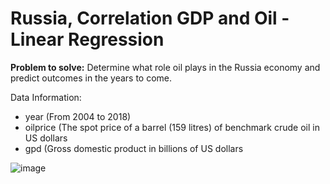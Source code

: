 # Russia, Correlation GDP and Oil - Linear Regression

**Problem to solve:**  Determine what role oil plays in the Russia economy and predict outcomes in the years to come. 

Data Information:
- year (From 2004 to 2018)
- oilprice (The spot price of a barrel (159 litres) of benchmark crude oil in US dollars
- gpd (Gross domestic product in billions of US dollars

![image](https://user-images.githubusercontent.com/102191236/184403966-985b4078-9e88-4261-908b-7cd248d3033a.png)



